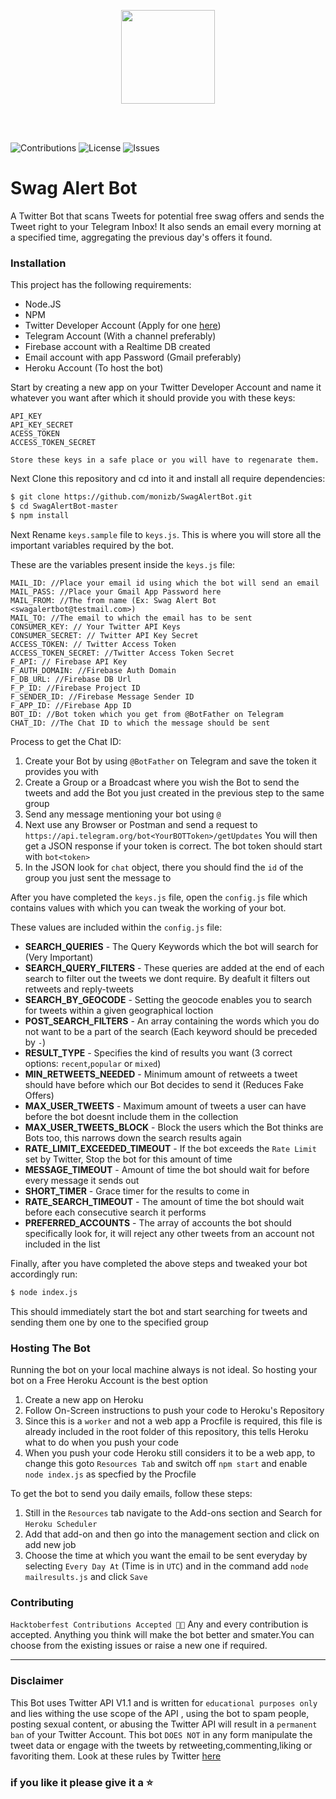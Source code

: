 <p align="center">
<img src="https://firebasestorage.googleapis.com/v0/b/trello-87674.appspot.com/o/Blue%20and%20White%20Gaming%20Logo%20(2).png?alt=media&token=ee2951b0-f07c-47f1-9984-61a41a91de57" width="150"/>
 </p>
 <br>
 <br>
 
 ![Contributions](https://img.shields.io/badge/contributions-welcome-brightgreen.svg)
 ![License](https://img.shields.io/github/license/monizb/SwagAlertBot)
 ![Issues](https://img.shields.io/github/issues/monizb/SwagAlertBot)
 
 # Swag Alert Bot
 A Twitter Bot that scans Tweets for potential free swag offers and sends the Tweet right to your Telegram Inbox! It also sends an email every morning at a specified time, aggregating the previous day's offers it found.
 
 ### Installation
 This project has the following requirements:
 - Node.JS
 - NPM
 - Twitter Developer Account (Apply for one [here](https://developer.twitter.com/en/apply-for-access))
 - Telegram Account (With a channel preferably)
 - Firebase account with a Realtime DB created
 - Email account with app Password (Gmail preferably)
 - Heroku Account (To host the bot)
 
Start by creating a new app on your Twitter Developer Account and name it whatever you want after which it should provide you with these keys:

```
API_KEY
API_KEY_SECRET
ACESS_TOKEN
ACCESS_TOKEN_SECRET
```

`Store these keys in a safe place or you will have to regenarate them.`

Next Clone this repository and cd into it and install all require dependencies:

```sh
$ git clone https://github.com/monizb/SwagAlertBot.git
$ cd SwagAlertBot-master
$ npm install
```

Next Rename `keys.sample` file to `keys.js`. This is where you will store all
the important variables required by the bot.

These are the variables present inside the `keys.js` file:

```
MAIL_ID: //Place your email id using which the bot will send an email
MAIL_PASS: //Place your Gmail App Password here
MAIL_FROM: //The from name (Ex: Swag Alert Bot <swagalertbot@testmail.com>)
MAIL_TO: //The email to which the email has to be sent
CONSUMER_KEY: // Your Twitter API Keys
CONSUMER_SECRET: // Twitter API Key Secret
ACCESS_TOKEN: // Twitter Access Token
ACCESS_TOKEN_SECRET: //Twitter Access Token Secret
F_API: // Firebase API Key
F_AUTH_DOMAIN: //Firebase Auth Domain
F_DB_URL: //Firebase DB Url
F_P_ID: //Firebase Project ID
F_SENDER_ID: //Firebase Message Sender ID
F_APP_ID: //Firebase App ID
BOT_ID: //Bot token which you get from @BotFather on Telegram
CHAT_ID: //The Chat ID to which the message should be sent
```

Process to get the Chat ID:

1. Create your Bot by using `@BotFather` on Telegram and save the token it
   provides you with
2. Create a Group or a Broadcast where you wish the Bot to send the tweets and
   add the Bot you just created in the previous step to the same group
3. Send any message mentioning your bot using `@`
4. Next use any Browser or Postman and send a request to
   `https://api.telegram.org/bot<YourBOTToken>/getUpdates` You will then get a
   JSON response if your token is correct. The bot token should start with
   `bot<token>`
5. In the JSON look for `chat` object, there you should find the `id` of the
   group you just sent the message to

After you have completed the `keys.js` file, open the `config.js` file which
contains values with which you can tweak the working of your bot.

These values are included within the `config.js` file:

- **SEARCH_QUERIES** - The Query Keywords which the bot will search for (Very
  Important)
- **SEARCH_QUERY_FILTERS** - These queries are added at the end of each search
  to filter out the tweets we dont require. By deafult it filters out retweets
  and reply-tweets
- **SEARCH_BY_GEOCODE** - Setting the geocode enables you to search for tweets
  within a given geographical loction
- **POST_SEARCH_FILTERS** - An array containing the words which you do not want
  to be a part of the search (Each keyword should be preceded by `-`)
- **RESULT_TYPE** - Specifies the kind of results you want (3 correct options:
  `recent`,`popular` or `mixed`)
- **MIN_RETWEETS_NEEDED** - Minimum amount of retweets a tweet should have
  before which our Bot decides to send it (Reduces Fake Offers)
- **MAX_USER_TWEETS** - Maximum amount of tweets a user can have before the bot
  doesnt include them in the collection
- **MAX_USER_TWEETS_BLOCK** - Block the users which the Bot thinks are Bots too,
  this narrows down the search results again
- **RATE_LIMIT_EXCEEDED_TIMEOUT** - If the bot exceeds the `Rate Limit` set by
  Twitter, Stop the bot for this amount of time
- **MESSAGE_TIMEOUT** - Amount of time the bot should wait for before every
  message it sends out
- **SHORT_TIMER** - Grace timer for the results to come in
- **RATE_SEARCH_TIMEOUT** - The amount of time the bot should wait before each
  consecutive search it performs
- **PREFERRED_ACCOUNTS** - The array of accounts the bot should specifically
  look for, it will reject any other tweets from an account not included in the
  list

Finally, after you have completed the above steps and tweaked your bot
accordingly run:

```sh
$ node index.js
```

This should immediately start the bot and start searching for tweets and sending
them one by one to the specified group <br>

### Hosting The Bot

Running the bot on your local machine always is not ideal. So hosting your bot
on a Free Heroku Account is the best option

1. Create a new app on Heroku
2. Follow On-Screen instructions to push your code to Heroku's Repository
3. Since this is a `worker` and not a web app a Procfile is required, this file
   is already included in the root folder of this repository, this tells Heroku
   what to do when you push your code
4. When you push your code Heroku still considers it to be a web app, to change
   this goto `Resources Tab` and switch off `npm start` and enable
   `node index.js` as specfied by the Procfile

To get the bot to send you daily emails, follow these steps:

1. Still in the `Resources` tab navigate to the Add-ons section and Search for
   `Heroku Scheduler`
2. Add that add-on and then go into the management section and click on add new
   job
3. Choose the time at which you want the email to be sent everyday by selecting
   `Every Day At` (Time is in `UTC`) and in the command add
   `node mailresults.js` and click `Save` <br>

### Contributing

`Hacktoberfest Contributions Accepted 🥳🥳` Any and every contribution is
accepted. Anything you think will make the bot better and smater.You can choose
from the existing issues or raise a new one if required.

---

### Disclaimer

This Bot uses Twitter API V1.1 and is written for `educational purposes only`
and lies withing the use scope of the API , using the bot to spam people,
posting sexual content, or abusing the Twitter API will result in a
`permanent ban` of your Twitter Account. This bot `DOES NOT` in any form
manipulate the tweet data or engage with the tweets by
retweeting,commenting,liking or favoriting them. Look at these rules by Twitter
[here](https://help.twitter.com/en/rules-and-policies/platform-manipulation)

### if you like it please give it a ⭐
